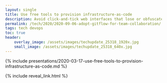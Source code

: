 ```yaml
---
layout: single
title: Use free tools to provision infrastructure-as-code
description: Avoid click-and-tick web interfaces that lose or obfuscate config.  Instead write simple code to provision your environments using free and open-source software (FOSS).
permalink: /tech/2020/2020-09-06-adopt-gitflow-for-team-collaboration/
tags: tech devops
toc: true
header:
    overlay_image: /assets/images/techupdate_25318_1920x.jpg
    small_image: /assets/images/techupdate_25318_640x.jpg
---
```


{% include presentations/2020-03-17-use-free-tools-to-provision-infrastructure-as-code.md %}

{% include reveal_link.html %}
